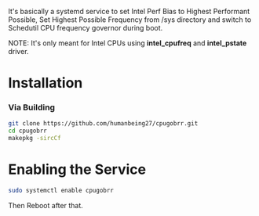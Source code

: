 It's basically a systemd service to set Intel Perf Bias to Highest Performant Possible, Set Highest Possible Frequency from /sys directory and switch to Schedutil CPU frequency governor during boot.

NOTE: It's only meant for Intel CPUs using **intel_cpufreq** and **intel_pstate** driver.
# Installation
### Via Building
```sh 
git clone https://github.com/humanbeing27/cpugobrr.git
cd cpugobrr
makepkg -sircCf
 ```
# Enabling the Service
```sh 
sudo systemctl enable cpugobrr 
```
Then Reboot after that.
